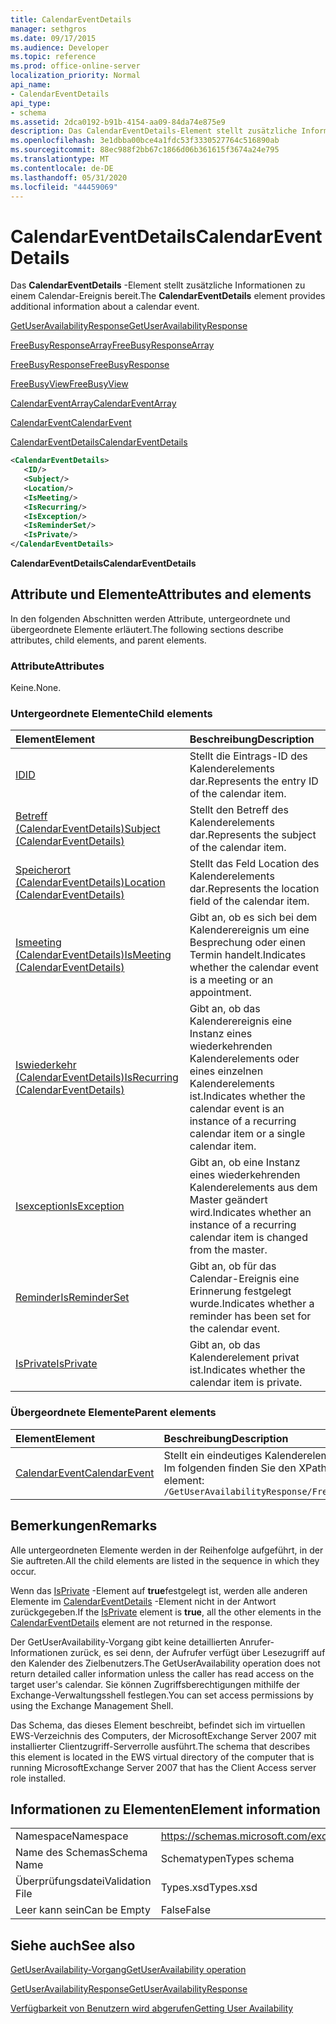 ```yaml
---
title: CalendarEventDetails
manager: sethgros
ms.date: 09/17/2015
ms.audience: Developer
ms.topic: reference
ms.prod: office-online-server
localization_priority: Normal
api_name:
- CalendarEventDetails
api_type:
- schema
ms.assetid: 2dca0192-b91b-4154-aa09-84da74e875e9
description: Das CalendarEventDetails-Element stellt zusätzliche Informationen zu einem Calendar-Ereignis bereit.
ms.openlocfilehash: 3e1dbba00bce4a1fdc53f3330527764c516890ab
ms.sourcegitcommit: 88ec988f2bb67c1866d06b361615f3674a24e795
ms.translationtype: MT
ms.contentlocale: de-DE
ms.lasthandoff: 05/31/2020
ms.locfileid: "44459069"
---
```

# <a name="calendareventdetails"></a><span data-ttu-id="f871f-103">CalendarEventDetails</span><span class="sxs-lookup"><span data-stu-id="f871f-103">CalendarEventDetails</span></span>

<span data-ttu-id="f871f-104">Das **CalendarEventDetails** -Element stellt zusätzliche Informationen zu einem Calendar-Ereignis bereit.</span><span class="sxs-lookup"><span data-stu-id="f871f-104">The **CalendarEventDetails** element provides additional information about a calendar event.</span></span> 
  
[<span data-ttu-id="f871f-105">GetUserAvailabilityResponse</span><span class="sxs-lookup"><span data-stu-id="f871f-105">GetUserAvailabilityResponse</span></span>](getuseravailabilityresponse.md)
  
[<span data-ttu-id="f871f-106">FreeBusyResponseArray</span><span class="sxs-lookup"><span data-stu-id="f871f-106">FreeBusyResponseArray</span></span>](freebusyresponsearray.md)
  
[<span data-ttu-id="f871f-107">FreeBusyResponse</span><span class="sxs-lookup"><span data-stu-id="f871f-107">FreeBusyResponse</span></span>](freebusyresponse.md)
  
[<span data-ttu-id="f871f-108">FreeBusyView</span><span class="sxs-lookup"><span data-stu-id="f871f-108">FreeBusyView</span></span>](freebusyview.md)
  
[<span data-ttu-id="f871f-109">CalendarEventArray</span><span class="sxs-lookup"><span data-stu-id="f871f-109">CalendarEventArray</span></span>](calendareventarray.md)
  
[<span data-ttu-id="f871f-110">CalendarEvent</span><span class="sxs-lookup"><span data-stu-id="f871f-110">CalendarEvent</span></span>](calendarevent.md)
  
[<span data-ttu-id="f871f-111">CalendarEventDetails</span><span class="sxs-lookup"><span data-stu-id="f871f-111">CalendarEventDetails</span></span>](calendareventdetails.md)
  
```xml
<CalendarEventDetails>
   <ID/>
   <Subject/>
   <Location/>
   <IsMeeting/>
   <IsRecurring/>
   <IsException/>
   <IsReminderSet/>
   <IsPrivate/>
</CalendarEventDetails>
```

 <span data-ttu-id="f871f-112">**CalendarEventDetails**</span><span class="sxs-lookup"><span data-stu-id="f871f-112">**CalendarEventDetails**</span></span>
## <a name="attributes-and-elements"></a><span data-ttu-id="f871f-113">Attribute und Elemente</span><span class="sxs-lookup"><span data-stu-id="f871f-113">Attributes and elements</span></span>

<span data-ttu-id="f871f-114">In den folgenden Abschnitten werden Attribute, untergeordnete und übergeordnete Elemente erläutert.</span><span class="sxs-lookup"><span data-stu-id="f871f-114">The following sections describe attributes, child elements, and parent elements.</span></span>
  
### <a name="attributes"></a><span data-ttu-id="f871f-115">Attribute</span><span class="sxs-lookup"><span data-stu-id="f871f-115">Attributes</span></span>

<span data-ttu-id="f871f-116">Keine.</span><span class="sxs-lookup"><span data-stu-id="f871f-116">None.</span></span>
  
### <a name="child-elements"></a><span data-ttu-id="f871f-117">Untergeordnete Elemente</span><span class="sxs-lookup"><span data-stu-id="f871f-117">Child elements</span></span>

|<span data-ttu-id="f871f-118">**Element**</span><span class="sxs-lookup"><span data-stu-id="f871f-118">**Element**</span></span>|<span data-ttu-id="f871f-119">**Beschreibung**</span><span class="sxs-lookup"><span data-stu-id="f871f-119">**Description**</span></span>|
|:-----|:-----|
|[<span data-ttu-id="f871f-120">ID</span><span class="sxs-lookup"><span data-stu-id="f871f-120">ID</span></span>](id.md) <br/> |<span data-ttu-id="f871f-121">Stellt die Eintrags-ID des Kalenderelements dar.</span><span class="sxs-lookup"><span data-stu-id="f871f-121">Represents the entry ID of the calendar item.</span></span>  <br/> |
|[<span data-ttu-id="f871f-122">Betreff (CalendarEventDetails)</span><span class="sxs-lookup"><span data-stu-id="f871f-122">Subject (CalendarEventDetails)</span></span>](subject-calendareventdetails.md) <br/> |<span data-ttu-id="f871f-123">Stellt den Betreff des Kalenderelements dar.</span><span class="sxs-lookup"><span data-stu-id="f871f-123">Represents the subject of the calendar item.</span></span>  <br/> |
|[<span data-ttu-id="f871f-124">Speicherort (CalendarEventDetails)</span><span class="sxs-lookup"><span data-stu-id="f871f-124">Location (CalendarEventDetails)</span></span>](location-calendareventdetails.md) <br/> |<span data-ttu-id="f871f-125">Stellt das Feld Location des Kalenderelements dar.</span><span class="sxs-lookup"><span data-stu-id="f871f-125">Represents the location field of the calendar item.</span></span>  <br/> |
|[<span data-ttu-id="f871f-126">Ismeeting (CalendarEventDetails)</span><span class="sxs-lookup"><span data-stu-id="f871f-126">IsMeeting (CalendarEventDetails)</span></span>](ismeeting-calendareventdetails.md) <br/> |<span data-ttu-id="f871f-127">Gibt an, ob es sich bei dem Kalenderereignis um eine Besprechung oder einen Termin handelt.</span><span class="sxs-lookup"><span data-stu-id="f871f-127">Indicates whether the calendar event is a meeting or an appointment.</span></span>  <br/> |
|[<span data-ttu-id="f871f-128">Iswiederkehr (CalendarEventDetails)</span><span class="sxs-lookup"><span data-stu-id="f871f-128">IsRecurring (CalendarEventDetails)</span></span>](isrecurring-calendareventdetails.md) <br/> |<span data-ttu-id="f871f-129">Gibt an, ob das Kalenderereignis eine Instanz eines wiederkehrenden Kalenderelements oder eines einzelnen Kalenderelements ist.</span><span class="sxs-lookup"><span data-stu-id="f871f-129">Indicates whether the calendar event is an instance of a recurring calendar item or a single calendar item.</span></span>  <br/> |
|[<span data-ttu-id="f871f-130">Isexception</span><span class="sxs-lookup"><span data-stu-id="f871f-130">IsException</span></span>](isexception.md) <br/> |<span data-ttu-id="f871f-131">Gibt an, ob eine Instanz eines wiederkehrenden Kalenderelements aus dem Master geändert wird.</span><span class="sxs-lookup"><span data-stu-id="f871f-131">Indicates whether an instance of a recurring calendar item is changed from the master.</span></span>  <br/> |
|[<span data-ttu-id="f871f-132">Reminder</span><span class="sxs-lookup"><span data-stu-id="f871f-132">IsReminderSet</span></span>](isreminderset.md) <br/> |<span data-ttu-id="f871f-133">Gibt an, ob für das Calendar-Ereignis eine Erinnerung festgelegt wurde.</span><span class="sxs-lookup"><span data-stu-id="f871f-133">Indicates whether a reminder has been set for the calendar event.</span></span>  <br/> |
|[<span data-ttu-id="f871f-134">IsPrivate</span><span class="sxs-lookup"><span data-stu-id="f871f-134">IsPrivate</span></span>](isprivate.md) <br/> |<span data-ttu-id="f871f-135">Gibt an, ob das Kalenderelement privat ist.</span><span class="sxs-lookup"><span data-stu-id="f871f-135">Indicates whether the calendar item is private.</span></span>  <br/> |
   
### <a name="parent-elements"></a><span data-ttu-id="f871f-136">Übergeordnete Elemente</span><span class="sxs-lookup"><span data-stu-id="f871f-136">Parent elements</span></span>

|<span data-ttu-id="f871f-137">**Element**</span><span class="sxs-lookup"><span data-stu-id="f871f-137">**Element**</span></span>|<span data-ttu-id="f871f-138">**Beschreibung**</span><span class="sxs-lookup"><span data-stu-id="f871f-138">**Description**</span></span>|
|:-----|:-----|
|[<span data-ttu-id="f871f-139">CalendarEvent</span><span class="sxs-lookup"><span data-stu-id="f871f-139">CalendarEvent</span></span>](calendarevent.md) <br/> |<span data-ttu-id="f871f-140">Stellt ein eindeutiges Kalenderelement vorkommen dar.</span><span class="sxs-lookup"><span data-stu-id="f871f-140">Represents a unique calendar item occurrence.</span></span>  <br/> <span data-ttu-id="f871f-141">Im folgenden finden Sie den XPath 2,0-Ausdruck für dieses Element:</span><span class="sxs-lookup"><span data-stu-id="f871f-141">The following is the XPath 2.0 expression to this element:</span></span>  <br/>  `/GetUserAvailabilityResponse/FreeBusyResponseArray/FreeBusyResponse/FreeBusyView/CalendarEventArray/CalendarEvent[i]` <br/> |
   
## <a name="remarks"></a><span data-ttu-id="f871f-142">Bemerkungen</span><span class="sxs-lookup"><span data-stu-id="f871f-142">Remarks</span></span>

<span data-ttu-id="f871f-143">Alle untergeordneten Elemente werden in der Reihenfolge aufgeführt, in der Sie auftreten.</span><span class="sxs-lookup"><span data-stu-id="f871f-143">All the child elements are listed in the sequence in which they occur.</span></span> 
  
<span data-ttu-id="f871f-144">Wenn das [IsPrivate](isprivate.md) -Element auf **true**festgelegt ist, werden alle anderen Elemente im [CalendarEventDetails](calendareventdetails.md) -Element nicht in der Antwort zurückgegeben.</span><span class="sxs-lookup"><span data-stu-id="f871f-144">If the [IsPrivate](isprivate.md) element is **true**, all the other elements in the [CalendarEventDetails](calendareventdetails.md) element are not returned in the response.</span></span> 
  
<span data-ttu-id="f871f-145">Der GetUserAvailability-Vorgang gibt keine detaillierten Anrufer-Informationen zurück, es sei denn, der Aufrufer verfügt über Lesezugriff auf den Kalender des Zielbenutzers.</span><span class="sxs-lookup"><span data-stu-id="f871f-145">The GetUserAvailability operation does not return detailed caller information unless the caller has read access on the target user's calendar.</span></span> <span data-ttu-id="f871f-146">Sie können Zugriffsberechtigungen mithilfe der Exchange-Verwaltungsshell festlegen.</span><span class="sxs-lookup"><span data-stu-id="f871f-146">You can set access permissions by using the Exchange Management Shell.</span></span>
  
<span data-ttu-id="f871f-147">Das Schema, das dieses Element beschreibt, befindet sich im virtuellen EWS-Verzeichnis des Computers, der MicrosoftExchange Server 2007 mit installierter Clientzugriff-Serverrolle ausführt.</span><span class="sxs-lookup"><span data-stu-id="f871f-147">The schema that describes this element is located in the EWS virtual directory of the computer that is running MicrosoftExchange Server 2007 that has the Client Access server role installed.</span></span>
  
## <a name="element-information"></a><span data-ttu-id="f871f-148">Informationen zu Elementen</span><span class="sxs-lookup"><span data-stu-id="f871f-148">Element information</span></span>

|||
|:-----|:-----|
|<span data-ttu-id="f871f-149">Namespace</span><span class="sxs-lookup"><span data-stu-id="f871f-149">Namespace</span></span>  <br/> |https://schemas.microsoft.com/exchange/services/2006/types  <br/> |
|<span data-ttu-id="f871f-150">Name des Schemas</span><span class="sxs-lookup"><span data-stu-id="f871f-150">Schema Name</span></span>  <br/> |<span data-ttu-id="f871f-151">Schematypen</span><span class="sxs-lookup"><span data-stu-id="f871f-151">Types schema</span></span>  <br/> |
|<span data-ttu-id="f871f-152">Überprüfungsdatei</span><span class="sxs-lookup"><span data-stu-id="f871f-152">Validation File</span></span>  <br/> |<span data-ttu-id="f871f-153">Types.xsd</span><span class="sxs-lookup"><span data-stu-id="f871f-153">Types.xsd</span></span>  <br/> |
|<span data-ttu-id="f871f-154">Leer kann sein</span><span class="sxs-lookup"><span data-stu-id="f871f-154">Can be Empty</span></span>  <br/> |<span data-ttu-id="f871f-155">False</span><span class="sxs-lookup"><span data-stu-id="f871f-155">False</span></span>  <br/> |
   
## <a name="see-also"></a><span data-ttu-id="f871f-156">Siehe auch</span><span class="sxs-lookup"><span data-stu-id="f871f-156">See also</span></span>



[<span data-ttu-id="f871f-157">GetUserAvailability-Vorgang</span><span class="sxs-lookup"><span data-stu-id="f871f-157">GetUserAvailability operation</span></span>](getuseravailability-operation.md)
  
[<span data-ttu-id="f871f-158">GetUserAvailabilityResponse</span><span class="sxs-lookup"><span data-stu-id="f871f-158">GetUserAvailabilityResponse</span></span>](getuseravailabilityresponse.md)


[<span data-ttu-id="f871f-159">Verfügbarkeit von Benutzern wird abgerufen</span><span class="sxs-lookup"><span data-stu-id="f871f-159">Getting User Availability</span></span>](https://msdn.microsoft.com/library/d4133fcb-9b0f-4e6b-aadf-a389da83516a%28Office.15%29.aspx)


